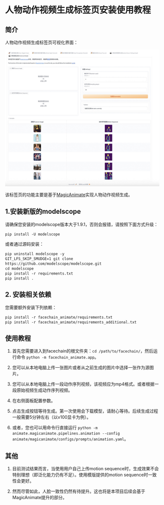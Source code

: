 # 人物动作视频生成标签页安装使用教程

## 简介

人物动作视频生成标签页可视化界面：

![image](resources/animate/animate_page.jpg)

该标签页的功能主要是基于[MagicAnimate](https://showlab.github.io/magicanimate/)实现人物动作视频生成。

## 1.安装新版的modelscope

请确保您安装的modelscope版本大于1.9.1，否则会报错，请按照下面方式升级：
```
pip install -U modelscope
```
或者通过源码安装：
```
pip uninstall modelscope -y
GIT_LFS_SKIP_SMUDGE=1 git clone https://github.com/modelscope/modelscope.git
cd modelscope
pip install -r requirements.txt
pip install .
```

## 2. 安装相关依赖

您需要额外安装下列依赖：
```
pip install -r facechain_animate/requirements.txt
pip install -r facechain_animate/requirements_additional.txt
```

## 使用教程

1. 首先您需要进入到facechain的根文件夹：`cd /path/to/facechain/`，然后运行命令 `python -m facechain_animate.app`。

2. 您可以从本地电脑上传一张图片或者从之前生成的图片中选择一张作为源图片。

3. 您可以从本地电脑上传一段动作序列视频，该视频应为mp4格式。或者根据一段原始视频生成动作序列视频。

4. 在右侧面板配置参数。

5. 点击生成按钮等待生成。第一次使用会下载模型，请耐心等待。后续生成过程一般需要5分钟左右（以v100显卡为例）。

6. 或者，您也可以用命令行直接运行 `python -m animate.magicanimate.pipelines.animation --config animate/magicanimate/configs/prompts/animation.yaml`。

## 其他

1. 目前测试结果而言，当使用用户自己上传motion sequence时，生成效果不会特别理想（即泛化能力仍有不足）。使用模版提供的motion sequence时一致性会更好。

2. 然而尽管如此，人脸一致性仍然有待提升。这也将是本项目后续会基于MagicAnimate提升的部分。